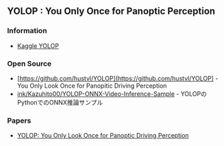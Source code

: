 ## YOLOP : You Only Once for Panoptic Perception 


### Information
- [Kaggle YOLOP](https://www.kaggle.com/code/ggwporz/yolop) 


### Open Source
- [https://github.com/hustvl/YOLOP](https://github.com/hustvl/YOLOP) - You Only Look Once for Panopitic Driving Perception
- [ink/Kazuhito00/YOLOP-ONNX-Video-Inference-Sample](https://github.com/Kazuhito00/YOLOP-ONNX-Video-Inference-Sample) - YOLOPのPythonでのONNX推論サンプル


### Papers
- [YOLOP: You Only Look Once for Panoptic Driving Perception](https://arxiv.org/abs/2108.11250)
